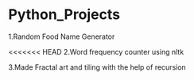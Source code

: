 # Python_Projects
1.Random Food Name Generator 

<<<<<<< HEAD
2.Word frequency counter using nltk 

3.Made Fractal art and tiling with the help of recursion




